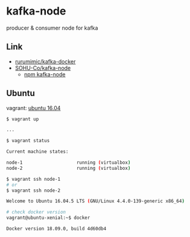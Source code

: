 # kafka-node

producer &amp; consumer node for kafka

## Link

- [rurumimic/kafka-docker](https://github.com/rurumimic/kafka-docker)  
- [SOHU-Co/kafka-node](https://github.com/SOHU-Co/kafka-node)
  - [npm kafka-node](https://www.npmjs.com/package/kafka-node)

## Ubuntu

vagrant: [ubuntu 16.04](https://app.vagrantup.com/ubuntu/boxes/xenial64)

```bash
$ vagrant up

...

$ vagrant status

Current machine states:

node-1                    running (virtualbox)
node-2                    running (virtualbox)

$ vagrant ssh node-1
# or
$ vagrant ssh node-2

Welcome to Ubuntu 16.04.5 LTS (GNU/Linux 4.4.0-139-generic x86_64)

# check docker version
vagrant@ubuntu-xenial:~$ docker

Docker version 18.09.0, build 4d60db4
```
